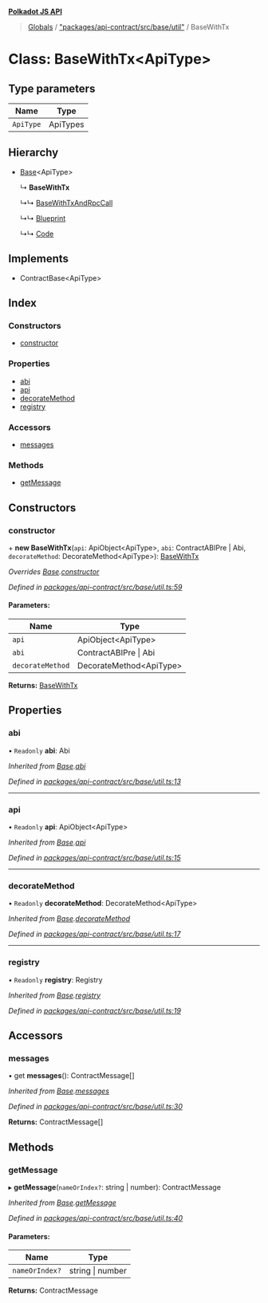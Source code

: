 **[Polkadot JS API](../README.md)**

> [Globals](../globals.md) / ["packages/api-contract/src/base/util"](../modules/_packages_api_contract_src_base_util_.md) / BaseWithTx

# Class: BaseWithTx\<**ApiType**>

## Type parameters

Name | Type |
------ | ------ |
`ApiType` | ApiTypes |

## Hierarchy

* [Base](_packages_api_contract_src_base_util_.base.md)\<ApiType>

  ↳ **BaseWithTx**

  ↳↳ [BaseWithTxAndRpcCall](_packages_api_contract_src_base_util_.basewithtxandrpccall.md)

  ↳↳ [Blueprint](_packages_api_contract_src_base_blueprint_.blueprint.md)

  ↳↳ [Code](_packages_api_contract_src_base_code_.code.md)

## Implements

* ContractBase\<ApiType>

## Index

### Constructors

* [constructor](_packages_api_contract_src_base_util_.basewithtx.md#constructor)

### Properties

* [abi](_packages_api_contract_src_base_util_.basewithtx.md#abi)
* [api](_packages_api_contract_src_base_util_.basewithtx.md#api)
* [decorateMethod](_packages_api_contract_src_base_util_.basewithtx.md#decoratemethod)
* [registry](_packages_api_contract_src_base_util_.basewithtx.md#registry)

### Accessors

* [messages](_packages_api_contract_src_base_util_.basewithtx.md#messages)

### Methods

* [getMessage](_packages_api_contract_src_base_util_.basewithtx.md#getmessage)

## Constructors

### constructor

\+ **new BaseWithTx**(`api`: ApiObject\<ApiType>, `abi`: ContractABIPre \| Abi, `decorateMethod`: DecorateMethod\<ApiType>): [BaseWithTx](_packages_api_contract_src_base_util_.basewithtx.md)

*Overrides [Base](_packages_api_contract_src_base_util_.base.md).[constructor](_packages_api_contract_src_base_util_.base.md#constructor)*

*Defined in [packages/api-contract/src/base/util.ts:59](https://github.com/polkadot-js/api/blob/acb565d46/packages/api-contract/src/base/util.ts#L59)*

#### Parameters:

Name | Type |
------ | ------ |
`api` | ApiObject\<ApiType> |
`abi` | ContractABIPre \| Abi |
`decorateMethod` | DecorateMethod\<ApiType> |

**Returns:** [BaseWithTx](_packages_api_contract_src_base_util_.basewithtx.md)

## Properties

### abi

• `Readonly` **abi**: Abi

*Inherited from [Base](_packages_api_contract_src_base_util_.base.md).[abi](_packages_api_contract_src_base_util_.base.md#abi)*

*Defined in [packages/api-contract/src/base/util.ts:13](https://github.com/polkadot-js/api/blob/acb565d46/packages/api-contract/src/base/util.ts#L13)*

___

### api

• `Readonly` **api**: ApiObject\<ApiType>

*Inherited from [Base](_packages_api_contract_src_base_util_.base.md).[api](_packages_api_contract_src_base_util_.base.md#api)*

*Defined in [packages/api-contract/src/base/util.ts:15](https://github.com/polkadot-js/api/blob/acb565d46/packages/api-contract/src/base/util.ts#L15)*

___

### decorateMethod

• `Readonly` **decorateMethod**: DecorateMethod\<ApiType>

*Inherited from [Base](_packages_api_contract_src_base_util_.base.md).[decorateMethod](_packages_api_contract_src_base_util_.base.md#decoratemethod)*

*Defined in [packages/api-contract/src/base/util.ts:17](https://github.com/polkadot-js/api/blob/acb565d46/packages/api-contract/src/base/util.ts#L17)*

___

### registry

• `Readonly` **registry**: Registry

*Inherited from [Base](_packages_api_contract_src_base_util_.base.md).[registry](_packages_api_contract_src_base_util_.base.md#registry)*

*Defined in [packages/api-contract/src/base/util.ts:19](https://github.com/polkadot-js/api/blob/acb565d46/packages/api-contract/src/base/util.ts#L19)*

## Accessors

### messages

• get **messages**(): ContractMessage[]

*Inherited from [Base](_packages_api_contract_src_base_util_.base.md).[messages](_packages_api_contract_src_base_util_.base.md#messages)*

*Defined in [packages/api-contract/src/base/util.ts:30](https://github.com/polkadot-js/api/blob/acb565d46/packages/api-contract/src/base/util.ts#L30)*

**Returns:** ContractMessage[]

## Methods

### getMessage

▸ **getMessage**(`nameOrIndex?`: string \| number): ContractMessage

*Inherited from [Base](_packages_api_contract_src_base_util_.base.md).[getMessage](_packages_api_contract_src_base_util_.base.md#getmessage)*

*Defined in [packages/api-contract/src/base/util.ts:40](https://github.com/polkadot-js/api/blob/acb565d46/packages/api-contract/src/base/util.ts#L40)*

#### Parameters:

Name | Type |
------ | ------ |
`nameOrIndex?` | string \| number |

**Returns:** ContractMessage
